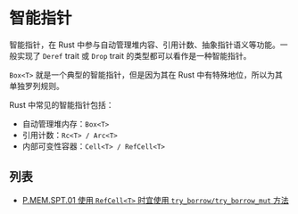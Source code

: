 # 智能指针

智能指针，在 Rust 中参与自动管理堆内容、引用计数、抽象指针语义等功能。一般实现了 `Deref` trait 或 `Drop` trait 的类型都可以看作是一种智能指针。

`Box<T>` 就是一个典型的智能指针，但是因为其在 Rust 中有特殊地位，所以为其单独罗列规则。

Rust 中常见的智能指针包括：

- 自动管理堆内存：`Box<T>`
- 引用计数：`Rc<T> / Arc<T>`
- 内部可变性容器：`Cell<T> / RefCell<T>`

## 列表

- [P.MEM.SPT.01 使用 `RefCell<T>` 时宜使用 `try_borrow/try_borrow_mut` 方法](./smart-ptr/P.MEM.SPT.01.md)